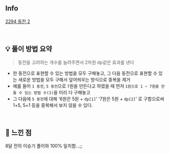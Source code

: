 ## Info

[2294 동전 2](https://www.acmicpc.net/problem/2294)

<br>

## 💡 풀이 방법 요약

> 동전을 고려하는 개수를 늘려주면서 2차원 dp같은 효과를 낸다
- 한 동전으로 표현할 수 있는 방법을 모두 구해놓고, 그 다음 동전으로 표현할 수 있는 새로운 방법을 모두 구해서 덮어씌우는 방식으로 중복을 제거
- 예를 들어 `1 동전`, `5 동전`으로 `7`원을 만든다고 하였을 때 먼저 `1원으로 1 ~ 7원을 만들 수 있는 방법 수(1)`을 미리 다 구해놓고
- 그 다음에 `5 동전`에 대해 '6원은 5원 + `dp[1]`' '7원은 5원 + `dp[2]`' 로 구함으로써 1+5, 5+1 등을 중복해서 보지 않을 수 있다.

<br>

## 🙂 느낀 점
8달 전의 이승기 풀이와 100% 일치함...;;